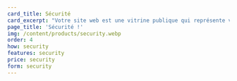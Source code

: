 ```yaml
---
card_title: Sécurité
card_excerpt: "Votre site web est une vitrine publique qui représente votre entreprise à travers le monde entier. On s'en charge :)"
page_title: 'Sécurité !'
img: /content/products/security.webp
order: 4
how: security
features: security
price: security
form: security
---
```

